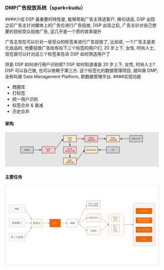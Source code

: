 ### DMP广告投放系统（spark+kudu）
####介绍
DSP 最重要的特性是, 能够帮助广告主筛选客户, 换句话说, DSP 出现之前广告主针对媒体上的广告位进行广告投放, DSP 出现之后, 广告主针对自己想要的目标受众投放广告, 这几乎是一个质的效率提升

广告主现在可以针对一些受众的标签来进行广告投放了, 比如说, 一个广告主是卖化妆品的, 他要投放广告给有如下三个标签的用户们, 20 岁上下, 女性, 时尚人士, 现在就可以针对这三个标签来告诉 DSP 如何筛选用户了

但是 DSP 如何进行用户识别呢? DSP 如何知道谁是 20 岁上下, 女性, 时尚人士? DSP 可以自己做, 也可以依赖于第三方. 这个标签化的数据管理项目, 就叫做 DMP, 全称叫做 Data Management Platform, 即数据管理平台.
####实现功能
- 商圈库
- 打标签
- 统一用户识别
- 标签合并 & 衰减
- 历史合并
#### 架构
![架构](jiagou.png)
#### 主要任务
![task](1554645748023.png)
